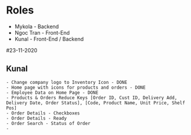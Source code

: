 # Roles
- Mykola - Backend
- Ngoc Tran - Front-End
- Kunal - Front-End / Backend

#23-11-2020
## Kunal
    - Change company logo to Inventory Icon - DONE
    - Home page with icons for products and orders - DONE
    - Employee Data on Home Page - DONE
    - Products & Orders Reduce Keys [Order ID, Cust ID, Delivery Add, Delivery Date, Order Status], [Code, Product Name, Unit Price, Shelf Pos]
    - Order Details - Checkboxes
    - Order Details - Ready
    - Order Search - Status of Order
    - 

